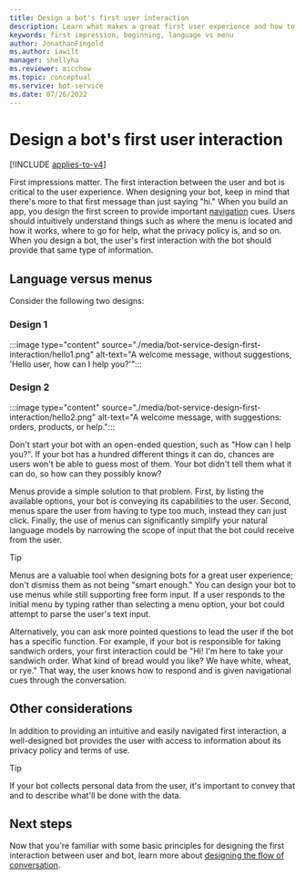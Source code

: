 ```yaml
---
title: Design a bot's first user interaction
description: Learn what makes a great first user experience and how to design your bots for success.  
keywords: first impression, beginning, language vs menu 
author: JonathanFingold
ms.author: iawilt
manager: shellyha
ms.reviewer: micchow
ms.topic: conceptual
ms.service: bot-service
ms.date: 07/26/2022
---
```


# Design a bot's first user interaction

[!INCLUDE [applies-to-v4](includes/applies-to-v4-current.md)]

First impressions matter.
The first interaction between the user and bot is critical to the user experience. When designing your bot, keep in mind that there's more to that first message than just saying "hi." When you build an app, you design the first screen to provide important [navigation](bot-service-design-navigation.md) cues. Users should intuitively understand things such as where the menu is located and how it works, where to go for help, what the privacy policy is, and so on. When you design a bot, the user's first interaction with the bot should provide that same type of information.

## Language versus menus

Consider the following two designs:

### Design 1

:::image type="content" source="./media/bot-service-design-first-interaction/hello1.png" alt-text="A welcome message, without suggestions, 'Hello user, how can I help you?'":::

### Design 2

:::image type="content" source="./media/bot-service-design-first-interaction/hello2.png" alt-text="A welcome message, with suggestions: orders, products, or help.":::

Don't start your bot with an open-ended question, such as "How can I help you?". If your bot has a hundred different things it can do, chances are users won't be able to guess most of them. Your bot didn't tell them what it can do, so how can they possibly know?

Menus provide a simple solution to that problem. First, by listing the available options, your bot is conveying its capabilities to the user. Second, menus spare the user from having to type too much, instead they can just click. Finally, the use of menus can significantly simplify your natural language models by narrowing the scope of input that the bot could receive from the user.

> [!TIP]
> Menus are a valuable tool when designing bots for a great user experience; don't dismiss them as not being "smart enough."
> You can design your bot to use menus while still supporting free form input.
> If a user responds to the initial menu by typing rather than selecting a menu option, your bot could attempt to parse the user's text input.

Alternatively, you can ask more pointed questions to lead the user if the bot has a specific function. For example, if your bot is responsible for taking sandwich orders, your first interaction could be "Hi! I'm here to take your sandwich order. What kind of bread would you like? We have white, wheat, or rye." That way, the user knows how to respond and is given navigational cues through the conversation.

## Other considerations

In addition to providing an intuitive and easily navigated first interaction,
a well-designed bot provides the user with access to information about its privacy policy and terms of use.

> [!TIP]
> If your bot collects personal data from the user, it's important to convey that and to describe what'll be done with the data.

## Next steps

Now that you're familiar with some basic principles for designing the first interaction between user and bot,
learn more about [designing the flow of conversation](bot-service-design-conversation-flow.md).
